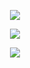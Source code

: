 <p align="center>
<img src="https://media.giphy.com/media/xT9IgG50Fb7Mi0prBC/giphy.gif">
</p>

<p align="center">
<img src="https://github-readme-stats.vercel.app/api/top-langs/?username=aid-3n&layout=compact&theme=light">
</p>
  
<p align="center">
<a href="https://github.com/derylprojects"><img src="https://github-readme-stats.vercel.app/api?username=derylprojects&bg_color=30,e96443,904e95&title_color=fff&text_color=fff&icon_color=fff&hide_border=true&show_icons=true" /></a>
</p>

<p align="center">
  <a href="https://www.youtube.com/channel/UCPd9_ZT97R471WWRS01q9lg"><img src="https://img.shields.io/badge/YouTube-Deryl%20&%20Darren%20Channel-ff0000?style=for-the-badge&logo=youtube&logoColor=ff0000&link=https://www.youtube.com/channel/UCPd9_ZT97R471WWRS01q9lg" /></a>


